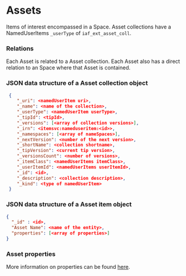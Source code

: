 # Assets

Items of interest encompassed in a Space. Asset collections have a NamedUserItems `_userType` of `iaf_ext_asset_coll`.

### Relations
Each Asset is related to a Asset collection. Each Asset also has a direct relation to an Space where that Asset is contained.

###  JSON data structure of a Asset collection object
```json
 {
    "_uri": <namedUserItem uri>,
    "_name": <name of the collection>,
    "_userType": <namedUserItem userType>,
    "_tipId": <tipId>,
    "_versions": [<array of collection versions>],
    "_irn": <itemsvc:nameduseritem:<id>>,
    "_namespaces": [<array of nameSpaces>],
    "_nextVersion": <number of the next version>,
    "_shortName": <collection shortname>,
    "_tipVersion": <current tip version>,
    "_versionsCount": <number of versions>,
    "_itemClass": <namedUserItems itemClass>,
    "_userItemId": <namedUserItems userItemId>,
    "_id": <id>,
    "_description": <collection description>,
    "_kind": <type of namedUserItem>
 }
```

###  JSON data structure of a Asset item object
```json
{
  "_id" : <id>,
  "Asset Name": <name of the entity>,
  "properties": [<array of properties>]
}
```


### Asset properties
More information on properties can be found [here](./properties.md).